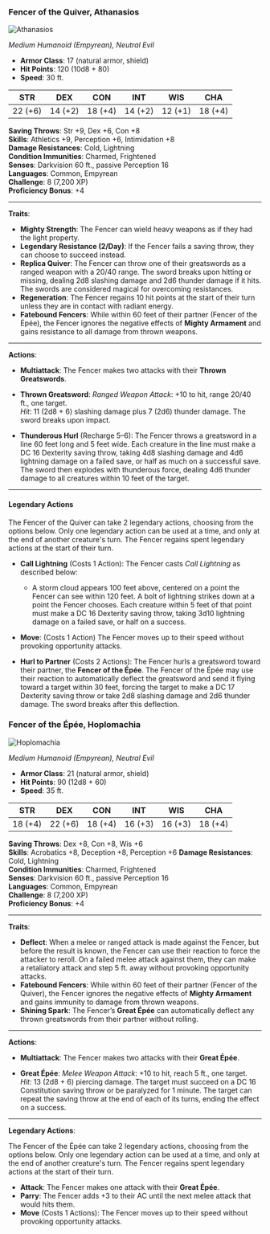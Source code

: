 ### **Fencer of the Quiver, Athanasios**

![Athanasios](/library/images/Athanasios.png)

_Medium Humanoid (Empyrean), Neutral Evil_

- **Armor Class**: 17 (natural armor, shield)
- **Hit Points**: 120 (10d8 + 80)
- **Speed**: 30 ft.

| **STR** | **DEX** | **CON** | **INT** | **WIS** | **CHA** |
| ------- | ------- | ------- | ------- | ------- | ------- |
| 22 (+6) | 14 (+2) | 18 (+4) | 14 (+2) | 12 (+1) | 18 (+4) |

**Saving Throws**: Str +9, Dex +6, Con +8  
**Skills**: Athletics +9, Perception +6, Intimidation +8  
**Damage Resistances**: Cold, Lightning  
**Condition Immunities**: Charmed, Frightened  
**Senses**: Darkvision 60 ft., passive Perception 16  
**Languages**: Common, Empyrean  
**Challenge**: 8 (7,200 XP)  
**Proficiency Bonus**: +4

---

**Traits**:

- **Mighty Strength**: The Fencer can wield heavy weapons as if they had the light property.
- **Legendary Resistance (2/Day)**: If the Fencer fails a saving throw, they can choose to succeed instead.
- **Replica Quiver**: The Fencer can throw one of their greatswords as a ranged weapon with a 20/40 range. The sword breaks upon hitting or missing, dealing 2d8 slashing damage and 2d6 thunder damage if it hits. The swords are considered magical for overcoming resistances.
- **Regeneration**: The Fencer regains 10 hit points at the start of their turn unless they are in contact with radiant energy.
- **Fatebound Fencers**: While within 60 feet of their partner (Fencer of the Épée), the Fencer ignores the negative effects of **Mighty Armament** and gains resistance to all damage from thrown weapons.

---

**Actions**:

- **Multiattack**: The Fencer makes two attacks with their **Thrown Greatswords**.

- **Thrown Greatsword**: _Ranged Weapon Attack_: +10 to hit, range 20/40 ft., one target.  
  _Hit_: 11 (2d8 + 6) slashing damage plus 7 (2d6) thunder damage. The sword breaks upon impact.

- **Thunderous Hurl** (Recharge 5–6): The Fencer throws a greatsword in a line 60 feet long and 5 feet wide. Each creature in the line must make a DC 16 Dexterity saving throw, taking 4d8 slashing damage and 4d6 lightning damage on a failed save, or half as much on a successful save. The sword then explodes with thunderous force, dealing 4d6 thunder damage to all creatures within 10 feet of the target.

---

#### **Legendary Actions**

The Fencer of the Quiver can take 2 legendary actions, choosing from the options below. Only one legendary action can be used at a time, and only at the end of another creature's turn. The Fencer regains spent legendary actions at the start of their turn.

- **Call Lightning** (Costs 1 Action): The Fencer casts _Call Lightning_ as described below:

  - A storm cloud appears 100 feet above, centered on a point the Fencer can see within 120 feet. A bolt of lightning strikes down at a point the Fencer chooses. Each creature within 5 feet of that point must make a DC 16 Dexterity saving throw, taking 3d10 lightning damage on a failed save, or half on a success.

- **Move**: (Costs 1 Action) The Fencer moves up to their speed without provoking opportunity attacks.
- **Hurl to Partner** (Costs 2 Actions): The Fencer hurls a greatsword toward their partner, the **Fencer of the Épée**. The Fencer of the Épée may use their reaction to automatically deflect the greatsword and send it flying toward a target within 30 feet, forcing the target to make a DC 17 Dexterity saving throw or take 2d8 slashing damage and 2d6 thunder damage. The sword breaks after this deflection.

### **Fencer of the Épée, Hoplomachia**

![Hoplomachia](/library/images/Hoplomachia.png)

_Medium Humanoid (Empyrean), Neutral Evil_

- **Armor Class**: 21 (natural armor, shield)
- **Hit Points**: 90 (12d8 + 60)
- **Speed**: 35 ft.

| **STR** | **DEX** | **CON** | **INT** | **WIS** | **CHA** |
| ------- | ------- | ------- | ------- | ------- | ------- |
| 18 (+4) | 22 (+6) | 18 (+4) | 16 (+3) | 16 (+3) | 18 (+4) |

**Saving Throws**: Dex +8, Con +8, Wis +6  
**Skills**: Acrobatics +8, Deception +8, Perception +6
**Damage Resistances**: Cold, Lightning  
**Condition Immunities**: Charmed, Frightened  
**Senses**: Darkvision 60 ft., passive Perception 16  
**Languages**: Common, Empyrean  
**Challenge**: 8 (7,200 XP)  
**Proficiency Bonus**: +4

---

**Traits**:

- **Deflect**: When a melee or ranged attack is made against the Fencer, but before the result is known, the Fencer can use their reaction to force the attacker to reroll. On a failed melee attack against them, they can make a retaliatory attack and step 5 ft. away without provoking opportunity attacks.
- **Fatebound Fencers**: While within 60 feet of their partner (Fencer of the Quiver), the Fencer ignores the negative effects of **Mighty Armament** and gains immunity to damage from thrown weapons.
- **Shining Spark**: The Fencer’s **Great Épée** can automatically deflect any thrown greatswords from their partner without rolling.

---

**Actions**:

- **Multiattack**: The Fencer makes two attacks with their **Great Épée**.

- **Great Épée**: _Melee Weapon Attack_: +10 to hit, reach 5 ft., one target.  
  _Hit_: 13 (2d8 + 6) piercing damage. The target must succeed on a DC 16 Constitution saving throw or be paralyzed for 1 minute. The target can repeat the saving throw at the end of each of its turns, ending the effect on a success.

---

**Legendary Actions**:

The Fencer of the Épée can take 2 legendary actions, choosing from the options below. Only one legendary action can be used at a time, and only at the end of another creature's turn. The Fencer regains spent legendary actions at the start of their turn.

- **Attack**: The Fencer makes one attack with their **Great Épée**.
- **Parry**: The Fencer adds +3 to their AC until the next melee attack that would hits them.
- **Move** (Costs 1 Actions): The Fencer moves up to their speed without provoking opportunity attacks.
